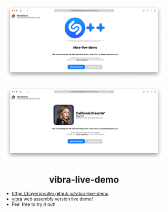 <p align="center">
    <img src="assets/preview_result.png"/>
</p>
<p align="center">
    <img src="assets/preview_main.png"/>
</p>

<span align="center">

# vibra-live-demo

</span>

* https://bayernmuller.github.io/vibra-live-demo
* [vibra](https://github.com/BayernMuller/vibra) web assembly version live demo!
* Feel free to try it out!